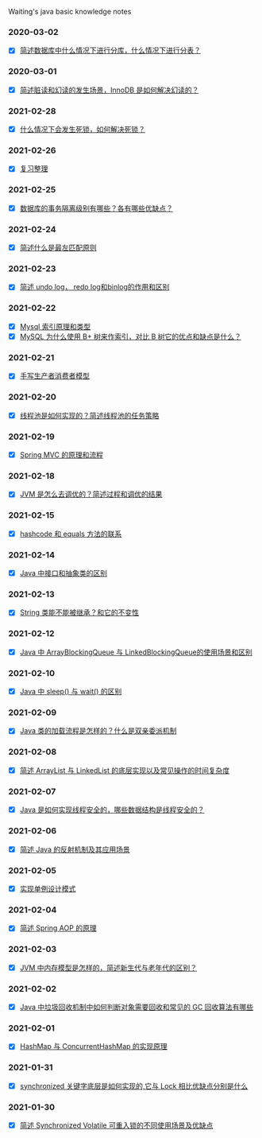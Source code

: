 Waiting's java basic knowledge notes


### 2020-03-02
- [x] [简述数据库中什么情况下进行分库，什么情况下进行分表？](https://github.com/weitingyuk/Java-Basic-Notes/blob/main/2020-03-02/SubDBAndTable.md)

### 2020-03-01
- [x] [简述脏读和幻读的发生场景，InnoDB 是如何解决幻读的？](https://github.com/weitingyuk/Java-Basic-Notes/blob/main/2020-03-01/PhantomRead.md)

### 2021-02-28
- [x] [什么情况下会发生死锁，如何解决死锁？](https://github.com/weitingyuk/Java-Basic-Notes/blob/main/2020-02-28/DeadLocking.md)

### 2021-02-26
- [x] [复习整理](https://github.com/weitingyuk/Java-Basic-Notes/blob/main/2020-02-26/Review20200226.md)

### 2021-02-25
- [x] [数据库的事务隔离级别有哪些？各有哪些优缺点？](https://github.com/weitingyuk/Java-Basic-Notes/blob/main/2020-02-25/TransactionIsolation.md)

### 2021-02-24
- [x] [简述什么是最左匹配原则](https://github.com/weitingyuk/Java-Basic-Notes/blob/main/2020-02-24/LeftMostMatch.md)

### 2021-02-23
- [x] [简述 undo log， redo log和binlog的作用和区别](https://github.com/weitingyuk/Java-Basic-Notes/blob/main/2020-02-23/Undo&RedoLog.md)

### 2021-02-22
- [x] [Mysql 索引原理和类型](https://github.com/weitingyuk/Java-Basic-Notes/blob/main/2020-02-22/MysqlIndex.md)
- [x] [MySQL 为什么使用 B+ 树来作索引，对比 B 树它的优点和缺点是什么？](https://github.com/weitingyuk/Java-Basic-Notes/blob/main/2020-02-22/BTree&B+Tree.md)

### 2021-02-21
- [x] [手写生产者消费者模型](https://github.com/weitingyuk/Java-Basic-Notes/blob/main/2020-02-21/ProducerConsumer.md)

### 2021-02-20
- [x] [线程池是如何实现的？简述线程池的任务策略](https://github.com/weitingyuk/Java-Basic-Notes/blob/main/2020-02-20/ThreadPool.md)

### 2021-02-19
- [x] [Spring MVC 的原理和流程](https://github.com/weitingyuk/Java-Basic-Notes/blob/main/2020-02-19/SpringMVC.md)

### 2021-02-18
- [x] [JVM 是怎么去调优的？简述过程和调优的结果](https://github.com/weitingyuk/Java-Basic-Notes/blob/main/2020-02-18/JVM-FineTuning.md)

### 2021-02-15
- [x] [hashcode 和 equals 方法的联系](https://github.com/weitingyuk/Java-Basic-Notes/blob/main/2020-02-15/HashCode&Equals.md)

### 2021-02-14
- [x] [Java 中接口和抽象类的区别](https://github.com/weitingyuk/Java-Basic-Notes/blob/main/2020-02-14/Interface&Abstract.md)

### 2021-02-13
- [x] [String 类能不能被继承？和它的不变性](https://github.com/weitingyuk/Java-Basic-Notes/blob/main/2020-02-13/String.md)

### 2021-02-12
- [x] [Java 中 ArrayBlockingQueue 与 LinkedBlockingQueue的使用场景和区别](https://github.com/weitingyuk/Java-Basic-Notes/blob/main/2020-02-12/BlockingQueue.md)

### 2021-02-10
- [x] [Java 中 sleep() 与 wait() 的区别](https://github.com/weitingyuk/Java-Basic-Notes/blob/main/2020-02-10/Sleep&Wait.md)

### 2021-02-09
- [x] [Java 类的加载流程是怎样的？什么是双亲委派机制](https://github.com/weitingyuk/Java-Basic-Notes/blob/main/2020-02-09/ClassLoader.md)

### 2021-02-08
- [x] [简述 ArrayList 与 LinkedList 的底层实现以及常见操作的时间复杂度](https://github.com/weitingyuk/Java-Basic-Notes/blob/main/2020-02-08/List.md)

### 2021-02-07
- [x] [Java 是如何实现线程安全的，哪些数据结构是线程安全的？](https://github.com/weitingyuk/Java-Basic-Notes/blob/main/2020-02-07/Thread-Safety.md)

### 2021-02-06
- [x] [简述 Java 的反射机制及其应用场景](https://github.com/weitingyuk/Java-Basic-Notes/blob/main/2020-02-06/Reflection.md)

### 2021-02-05
- [x] [实现单例设计模式](https://github.com/weitingyuk/Java-Basic-Notes/blob/main/2020-02-05/Singleton.md)

### 2021-02-04
- [x] [简述 Spring AOP 的原理](https://github.com/weitingyuk/Java-Basic-Notes/blob/main/2020-02-04/AOP.md)

### 2021-02-03
- [x] [JVM 中内存模型是怎样的，简述新生代与老年代的区别？](https://github.com/weitingyuk/Java-Basic-Notes/blob/main/2020-02-03/Model.md)

### 2021-02-02
- [x] [Java 中垃圾回收机制中如何判断对象需要回收和常见的 GC 回收算法有哪些](https://github.com/weitingyuk/Java-Basic-Notes/blob/main/2020-02-02/GC.md)
 
### 2021-02-01
- [x] [HashMap 与 ConcurrentHashMap 的实现原理](https://github.com/weitingyuk/Java-Basic-Notes/blob/main/2020-02-01/HashMap&ConcurrentHashMap.md)

### 2021-01-31
- [x] [synchronized 关键字底层是如何实现的,它与 Lock 相比优缺点分别是什么](https://github.com/weitingyuk/Java-Basic-Notes/blob/main/2020-01-31/Synchronized.md)

### 2021-01-30
- [x] [简述 Synchronized Volatile 可重入锁的不同使用场景及优缺点](https://github.com/weitingyuk/Java-Basic-Notes/blob/main/2020-01-30/Synchronized&Volatile.md)

